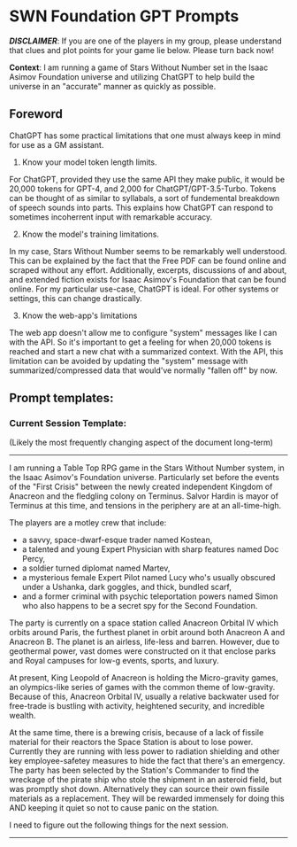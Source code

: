 # SWN Foundation GPT Prompts

**_DISCLAIMER_**: If you are one of the players in my group, please understand that clues and plot points for your game lie below. Please turn back now!

**Context**: I am running a game of Stars Without Number set in the Isaac Asimov Foundation universe and utilizing ChatGPT to help build the universe in an "accurate" manner as quickly as possible.

## Foreword 

ChatGPT has some practical limitations that one must always keep in mind for use as a GM assistant. 

1. Know your model token length limits. 

For ChatGPT, provided they use the same API they make public, it would be 20,000 tokens for GPT-4, and 2,000 for ChatGPT/GPT-3.5-Turbo. Tokens can be thought of as similar to syllabals, a sort of fundemental breakdown of speech sounds into parts. This explains how ChatGPT can respond to sometimes incoherrent input with remarkable accuracy. 

2. Know the model's training limitations.

In my case, Stars Without Number seems to be remarkably well understood. This can be explained by the fact that the Free PDF can be found online and scraped without any effort. Additionally, excerpts, discussions of and about, and extended fiction exists for Isaac Asimov's Foundation that can be found online. For my particular use-case, ChatGPT is ideal. For other systems or settings, this can change drastically. 

3. Know the web-app's limitations

The web app doesn't allow me to configure "system" messages like I can with the API. So it's important to get a feeling for when 20,000 tokens is reached and start a new chat with a summarized context.
With the API, this limitation can be avoided by updating the "system" message with summarized/compressed data that would've normally "fallen off" by now.

## Prompt templates:

### Current Session Template: 

(Likely the most frequently changing aspect of the document long-term)

---

I am running a Table Top RPG game in the Stars Without Number system, in the Isaac Asimov's Foundation universe. Particularly set before the events of the "First Crisis" between the newly created independent Kingdom of Anacreon and the fledgling colony on Terminus. Salvor Hardin is mayor of Terminus at this time, and tensions in the periphery are at an all-time-high. 

The players are a motley crew that include: 
* a savvy, space-dwarf-esque trader named Kostean, 
* a talented and young Expert Physician with sharp features named Doc Percy, 
* a soldier turned diplomat named Martev, 
* a mysterious female Expert Pilot named Lucy who's usually obscured under a Ushanka, dark goggles, and thick, bundled scarf, 
* and a former criminal with psychic teleportation powers named Simon who also happens to be a secret spy for the Second Foundation. 

The party is currently on a space station called Anacreon Orbital IV which orbits around Paris, the furthest planet in orbit around both Anacreon A and Anacreon B. The planet is an airless, life-less and barren. However, due to geothermal power, vast domes were constructed on it that enclose parks and Royal campuses for low-g events, sports, and luxury. 

At present, King Leopold of Anacreon is holding the Micro-gravity games, an olympics-like series of games with the common theme of low-gravity. Because of this, Anacreon Orbital IV, usually a relative backwater used for free-trade is bustling with activity, heightened security, and incredible wealth. 

At the same time, there is a brewing crisis, because of a lack of fissile material for their reactors the Space Station is about to lose power. Currently they are running with less power to radiation shielding and other key employee-safetey measures to hide the fact that there's an emergency. The party has been selected by the Station's Commander to find the wreckage of the pirate ship who stole the shipment in an asteroid field, but was promptly shot down. Alternatively they can source their own fissile materials as a replacement. They will be rewarded immensely for doing this AND keeping it quiet so not to cause panic on the station. 

I need to figure out the following things for the next session.

---

